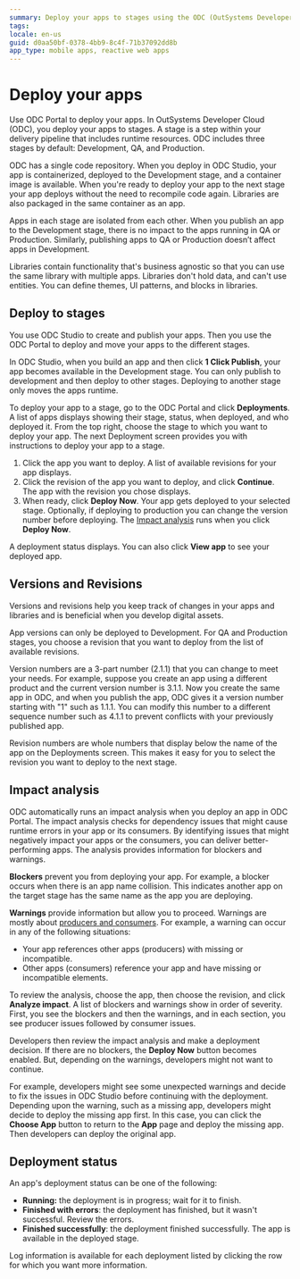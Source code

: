 ```yaml
---
summary: Deploy your apps to stages using the ODC (OutSystems Developer Cloud) Portal. Analyze impact of deployment for other apps and consumers.
tags:
locale: en-us
guid: d0aa50bf-0378-4bb9-8c4f-71b37092dd8b
app_type: mobile apps, reactive web apps
---
```


# Deploy your apps

Use ODC Portal to deploy your apps. In OutSystems Developer Cloud (ODC), you deploy your apps to stages. A stage is a step within your delivery pipeline that includes runtime resources. ODC includes three stages by default: Development, QA, and Production.

ODC has a single code repository. When you deploy in ODC Studio, your app is containerized, deployed to the Development stage, and a container image is available. When you're ready to deploy your app to the next stage your app deploys without the need to recompile code again.  Libraries are also packaged in the same container as an app.

Apps in each stage are isolated from each other. When you publish an app to the Development stage, there is no impact to the apps running in QA or Production. Similarly, publishing apps to QA or Production doesn’t affect apps in Development.

Libraries contain functionality that's business agnostic so that you can use the same library with multiple apps. Libraries don't hold data, and can't use entities. You can define themes, UI patterns, and blocks in libraries.

## Deploy to stages

You use ODC Studio to create and publish your apps. Then you use the ODC Portal to deploy and move your apps to the different stages. 

In ODC Studio, when you build an app and then click **1 Click Publish**, your app becomes available in the Development stage. You can only publish to development and then deploy to other stages. Deploying to another stage only moves the apps runtime.

To deploy your app to a stage, go to the ODC Portal and click **Deployments**. A list of apps displays showing their stage, status, when deployed, and who deployed it. From the top right, choose the stage to which you want to deploy your app. The next Deployment screen provides you with instructions to deploy your app to a stage.

1. Click the app you want to deploy. A list of available revisions for your app displays.
1. Click  the revision of the app you want to deploy, and click **Continue**. The app with the revision you chose displays.  
1. When ready, click **Deploy Now**. Your app gets deployed to your selected stage. Optionally, if deploying to production you can change the version number before deploying. The [Impact analysis](#impact-analysis) runs when you click **Deploy Now**. 

<div class="info" markdown="1">

A deployment status displays. You can also click **View app** to see your deployed app.

</div>  

## Versions and Revisions

Versions and revisions help you keep track of changes in your apps and libraries and is beneficial when you develop digital assets.

App versions can only be deployed to Development. For QA and Production stages, you choose a revision that you want to deploy from the list of available revisions.

Version numbers are a 3-part number (2.1.1) that you can change to meet your needs. For example, suppose you create an app using a different product and the current version number is 3.1.1. Now you create the same app in ODC, and when you publish the app, ODC gives it a version number starting with "1" such as 1.1.1. You can modify this number to a different sequence number such as 4.1.1 to prevent conflicts with your previously published app.

Revision numbers are whole numbers that display below the name of the app on the Deployments screen.  This makes it easy for you to select the revision you want to deploy to the next stage.

## Impact analysis

ODC automatically runs an impact analysis when you deploy an app in ODC Portal. The impact analysis checks for dependency issues that might cause runtime errors in your app or its consumers. By identifying issues that might negatively impact your apps or the consumers, you can deliver better-performing apps. The analysis provides information for blockers and warnings.

**Blockers** prevent you from deploying your app. For example, a blocker occurs when there is an app name collision. This indicates another app on the target stage has the same name as the app you are deploying.

**Warnings** provide information but allow you to proceed. Warnings are mostly about [producers and consumers](building-apps/data/sharing.md). For example, a warning can occur in any of the following situations:

* Your app references other apps (producers) with missing or incompatible.
* Other apps (consumers) reference your app and have missing or incompatible elements.

To review the analysis, choose the app, then choose the revision, and click  **Analyze impact**. A list of blockers and warnings show in order of severity. First, you see the blockers and then the warnings, and in each section, you see producer issues followed by consumer issues.

Developers then review the impact analysis and make a deployment decision. If there are no blockers, the **Deploy Now** button becomes enabled. But, depending on the warnings, developers might not want to continue.

For example, developers might see some unexpected warnings and decide to fix the issues in ODC Studio before continuing with the deployment. Depending upon the warning, such as a missing app, developers might decide to deploy the missing app first. In this case, you can click the **Choose App** button to return to the **App** page and deploy the missing app. Then developers can deploy the original app.  

## Deployment status

An app's deployment status can be one of the following:

* **Running:** the deployment is in progress; wait for it to finish.
* **Finished with errors**: the deployment has finished, but it wasn't successful. Review the errors.
* **Finished successfully**: the deployment finished successfully. The app is available in the deployed stage.

Log information is available for each deployment listed by clicking the row for which you want more information.
